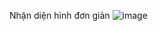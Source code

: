 Nhận diện hình đơn giản
![image](https://user-images.githubusercontent.com/113581746/235364899-91e31544-e347-4dda-b507-133ce03a2b9a.png)
